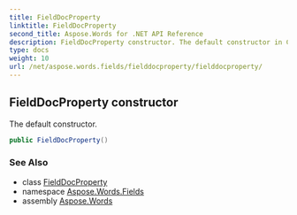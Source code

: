 ```yaml
---
title: FieldDocProperty
linktitle: FieldDocProperty
second_title: Aspose.Words for .NET API Reference
description: FieldDocProperty constructor. The default constructor in C#.
type: docs
weight: 10
url: /net/aspose.words.fields/fielddocproperty/fielddocproperty/
---
```

## FieldDocProperty constructor

The default constructor.

```csharp
public FieldDocProperty()
```

### See Also

* class [FieldDocProperty](../)
* namespace [Aspose.Words.Fields](../../fielddocproperty/)
* assembly [Aspose.Words](../../../)
